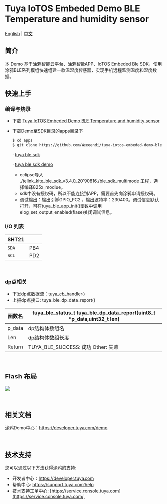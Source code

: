 # Tuya IoTOS Embeded Demo BLE Temperature and humidity sensor

[English](./README.md) | [中文](./README_zh.md)

## 简介 

本 Demo 基于涂鸦智能云平台、涂鸦智能APP、IoTOS Embeded Ble SDK，使用涂鸦BLE系列模组快速组建一款温湿度传感器，实现手机远程监测温度和湿度数据。
## 快速上手

### 编译与烧录
+ 下载 [Tuya IoTOS Embeded Demo BLE Temperature and humidity sensor](https://github.com/Tuya-Community/tuya-iotos-embeded-demo-ble-temperature-humidity) 

+ 下载Demo至SDK目录的apps目录下 

  ```bash
  $ cd apps
  $ git clone https://github.com/Weeeendi/tuya-iotos-embeded-demo-ble-temperature-humidity.git
  ```

  ·  [tuya ble sdk](https://docs.tuya.com/zh/iot/device-development/access-mode-link/ble-chip-sdk/tuya-ble-sdk-user-guide?id=K9h5zc4e5djd9)

  ·  [tuya ble sdk demo](https://docs.tuya.com/zh/iot/device-development/access-mode-link/ble-chip-sdk/tuya-ble-sdk-demo-instruction-manual?id=K9gq09szmvy2o)

  - eclipse导入 ./telink_kite_ble_sdk_v3.4.0_20190816./ble_sdk_multimode 工程，选择编译825x_modlue。
  - sdk中没有授权码，所以不能连接到APP，需要首先向涂鸦申请授权码。
  - 调试输出：输出引脚GPIO_PC2 ，输出波特率：230400。调试信息默认打开，可在tuya_ble_app_init()函数中调用elog_set_output_enabled(flase)关闭调试信息。



### I/O 列表

|SHT21||
| --- | --- |
|`SDA`|PB4|
|`SCL`|PD2|

<br>


### dp点相关

+ 下发dp点数据流：tuya_cb_handler()
+ 上报dp点接口: tuya_ble_dp_data_report()

|函数名 | tuya_ble_status_t tuya_ble_dp_data_report(uint8_t *p_data,uint32_t len)|
|	---|---|
|    p_data | dp结构体数组名|
|    Len |dp结构体数组长度|
|    Return    |  TUYA_BLE_SUCCESS: 成功  Other: 失败 |

<br>

## Flash 布局
![](https://images.tuyacn.com/fe-static/docs/img/1f0ea62d-9ecf-41ad-96e1-2bd5452443db.png)


<br>


## 相关文档

涂鸦Demo中心：https://developer.tuya.com/demo


<br>

## 技术支持

您可以通过以下方法获得涂鸦的支持:

- 开发者中心：https://developer.tuya.com
- 帮助中心: https://support.tuya.com/help
- 技术支持工单中心: [https://service.console.tuya.com](https://service.console.tuya.com/) 


<br>
